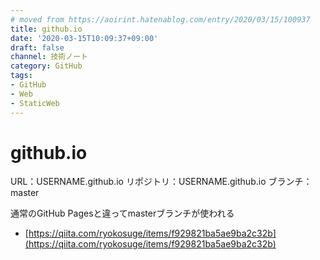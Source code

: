 ```yaml
---
# moved from https://aoirint.hatenablog.com/entry/2020/03/15/100937
title: github.io
date: '2020-03-15T10:09:37+09:00'
draft: false
channel: 技術ノート
category: GitHub
tags:
- GitHub
- Web
- StaticWeb
---
```

# github.io

URL：USERNAME.github.io
リポジトリ：USERNAME.github.io
ブランチ：master

通常のGitHub Pagesと違ってmasterブランチが使われる

- [https://qiita.com/ryokosuge/items/f929821ba5ae9ba2c32b](https://qiita.com/ryokosuge/items/f929821ba5ae9ba2c32b)

